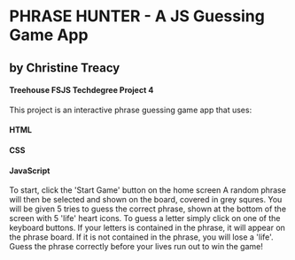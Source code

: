 # PHRASE HUNTER - A JS Guessing Game App
## by Christine Treacy
#### Treehouse FSJS Techdegree Project 4


This project is an interactive phrase guessing game app that uses:

#### HTML 
#### CSS
#### JavaScript

To start, click the 'Start Game' button on the home screen
A random phrase will then be selected and shown on the board, covered in grey squres.
You will be given 5 tries to guess the correct phrase, shown at the bottom of the screen with 5 'life' heart icons.
To guess a letter simply click on one of the keyboard buttons. 
If your letters is contained in the phrase, it will appear on the phrase board.
If it is not contained in the phrase, you will lose a 'life'. 
Guess the phrase correctly before your lives run out to win the game!